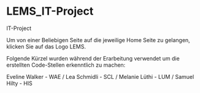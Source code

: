 # LEMS_IT-Project
IT-Project

Um von einer Beliebigen Seite auf die jeweilige Home Seite zu gelangen, klicken Sie auf das Logo LEMS.

Folgende Kürzel wurden während der Erarbeitung verwendet um die erstellten Code-Stellen erkenntlich zu machen:

Eveline Walker - WAE /
Lea Schmidli - SCL /
Melanie Lüthi - LUM /
Samuel Hilty - HIS